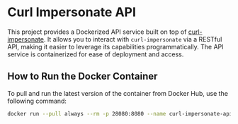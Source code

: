 # Curl Impersonate API

This project provides a Dockerized API service built on top of [curl-impersonate](https://github.com/lwthiker/curl-impersonate). It allows you to interact with `curl-impersonate` via a RESTful API, making it easier to leverage its capabilities programmatically. The API service is containerized for ease of deployment and access.

## How to Run the Docker Container

To pull and run the latest version of the container from Docker Hub, use the following command:

```bash
docker run --pull always --rm -p 28080:8080 --name curl-impersonate-api mikeon/curl-impersonate-api:latest
